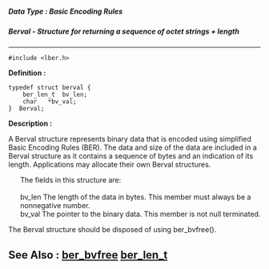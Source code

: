 ##### Data Type : Basic Encoding Rules
##### Berval - Structure for returning a sequence of octet strings + length
---
```
#include <lber.h>
```

**Definition :**
```
typedef struct berval {
	ber_len_t  bv_len;
	char   *bv_val;
}  Berval;
```

**Description :**

A Berval structure represents binary data that is encoded using simplified Basic Encoding Rules (BER). The data and size of the data are included in a Berval structure as it contains a sequence of bytes and an indication of its length.  Applications may allocate their own Berval structures.<br>

<ul>The fields in this structure are:<br>
<br>
bv_len	    The length of the data in bytes. This member must always be a nonnegative number.<br>
bv_val	    The pointer to the binary data. This member is not null terminated.<br>
</ul>
The Berval structure should be disposed of using ber_bvfree().


**See Also :**
[ber_bvfree](/domino-c-api-docs/reference/Func/ber_bvfree)
[ber_len_t](/domino-c-api-docs/reference/Data/ber_len_t)
---
